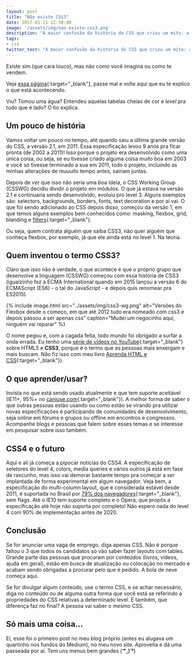 ```yaml
---
layout: post
title: "Não existe CSS3"
date: 2017-01-21 12:30:08
image: '/assets/img/nao-existe-css3.png'
description: "A maior confusão da história do CSS que criou um mito: a lenda do CSS3. Um ponto no tempo que nunca existiu e que confunde muita gente."
tags:
- css
twitter_text: "A maior confusão da história do CSS que criou um mito: a lenda do CSS3."
---
```


Existe sim (que cara louco), mas não como você imagina ou como te vendem.

Veja [essa página](https://www.w3.org/Style/CSS/current-work){:target="_blank"}, passe mal e volte aqui que eu te explico o que está acontecendo.

Viu? Tomou uma água? Entendeu aquelas tabelas cheias de cor e *level* pra tudo que é lado? O tio explica.

## Um pouco de história

Vamos voltar um pouco no tempo, até quando saiu a última grande versão do CSS, a versão 2.1, em 2011. Essa especificação levou 9 anos pra ficar pronta (de 2002 a 2011)! Isso porque o projeto era desenvolvido como uma única coisa, ou seja, se eu tivesse criado alguma coisa muito boa em 2003 e você só tivesse terminado a sua em 2011, todo o projeto, incluindo as minhas alterações de muuuito tempo antes, sairiam juntas.

Depois de ver que isso não seria uma boa ideia, o CSS Working Group (CSSWG) decidiu dividir o projeto em módulos. O que já estava na versão 2.1 e continuaria sendo desenvolvido, evoluiu pro level 3. Alguns exemplos são: selectors, backgrounds, borders, fonts, text decoration e por aí vai. O que foi sendo adicionado ao CSS depois disso, começou da versão 1, em que temos alguns exemplos bem conhecidos como: masking, flexbox, grid, blanding e [filters](https://css-tricks.com/almanac/properties/f/filter/){:target="_blank"}.

Ou seja, quem contrata alguém que saiba CSS3, não quer alguém que conheça flexbox, por exemplo, já que ele ainda está no level 1. Na teoria.

## Quem inventou o termo CSS3?

Claro que isso não é verdade, o que acontece é que o próprio grupo que desenvolve a linguagem (CSSWG) começou com essa história de CSS3 (igualzinho fez a ECMA International quando em 2015 lançou a versão 6 do ECMAScript (ES6) - o tal do JavaScript - e depois quis renomear pra ES2015).

{% include image.html src="../assets/img/css3-wg.png" alt="Versões do Flexbox desde o começo, em que até 2012 tudo era nomeado com css3 e depois passou a ser apenas css" caption="Mudei um negocinho aqui, ninguém vai reparar" %}

O nome pegou e, com a cagada feita, todo mundo foi obrigado a surfar a onda errada. Eu tenho uma [série de vídeos no YouTube](https://www.youtube.com/playlist?list=PLB7wuPF7rlckDdLVxueGuQIpI_3Nl2pCt){:target="_blank"} sobre HTML5 e **CSS3**, porque é o termo que as pessoas mais enxergam e mais buscam. Não fiz isso com meu livro [Aprenda HTML e CSS](http://aprendahtmlecss.com.br/){:target="_blank"}).

## O que aprender/usar?

Invista no que está sendo usado atualmente e que tem suporte aceitável (IE11+, 95%+ no [caniuse.com](http://caniuse.com/){:target="_blank"}). A melhor forma de saber o que outras pessoas estão usando ou como estão se virando pra utilizar novas especificações é participando de comunidades de desenvolvimento, seja online em fórums e grupos ou offline em encontros e congressos. Acompanhe blogs e pessoas que falem sobre esses temas e se interesse em pesquisar sobre isso também.

## CSS4 e o futuro

Aqui e ali já começa a pipocar notícias do CSS4. A especificação de seletores do level 4, colors, media queries e vários outros já está em fase de rascunho, mas isso vai demorar bastante tempo pra começar a ser implantada de forma experimental em algum navegador. Veja bem, a especificação do multi-column layout, que é considerada estável desde 2011, é suportada no Brasil por [79% dos navegadores](http://caniuse.com/#search=columns){:target="_blank"}, sem flags. Até o IE10 tem suporte completo e o Opera, que propôs a especificação até hoje não suporta por completo! Não espero nada do level 4 com 90% de implementação antes de 2020.

## Conclusão

Se for anunciar uma vaga de emprego, diga apenas CSS. Não é porque faltou o 3 que todos os candidatos só vão saber fazer layouts com tables. Grande parte das pessoas que procuram por conteúdos (lívros, vídeos, ajuda em geral), estão em busca de atualização ou colocação no mercado e acabam sendo obrigadas a procurar pelo que é pedido. A bola de neve começa aqui.

Se for divulgar algum conteúdo, use o termo CSS, e se achar necessário, diga no conteúdo ou de alguma outra forma que você está se referindo a propriedades do CSS relativas a determinado level. E também, que diferença faz no final? A pessoa vai saber o mesmo CSS.

## Só mais uma coisa...

Ei, esse foi o primeiro post no meu blog próprio (antes eu alugava um quartinho nos fundos do Medium), no meu novo site. Aproveita e dá uma passeada por aí. Tem uns menus bem grandes ( ͡° ͜ʖ ͡°)